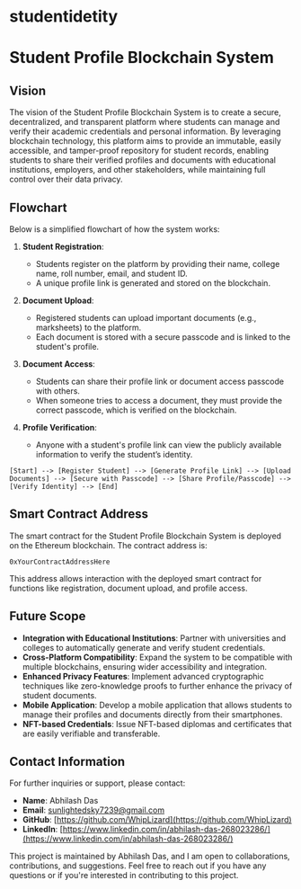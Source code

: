 # studentidetity

# Student Profile Blockchain System

## Vision
The vision of the Student Profile Blockchain System is to create a secure, decentralized, and transparent platform where students can manage and verify their academic credentials and personal information. By leveraging blockchain technology, this platform aims to provide an immutable, easily accessible, and tamper-proof repository for student records, enabling students to share their verified profiles and documents with educational institutions, employers, and other stakeholders, while maintaining full control over their data privacy.

## Flowchart
Below is a simplified flowchart of how the system works:

1. **Student Registration**: 
   - Students register on the platform by providing their name, college name, roll number, email, and student ID. 
   - A unique profile link is generated and stored on the blockchain.

2. **Document Upload**:
   - Registered students can upload important documents (e.g., marksheets) to the platform.
   - Each document is stored with a secure passcode and is linked to the student's profile.

3. **Document Access**:
   - Students can share their profile link or document access passcode with others.
   - When someone tries to access a document, they must provide the correct passcode, which is verified on the blockchain.

4. **Profile Verification**:
   - Anyone with a student's profile link can view the publicly available information to verify the student’s identity.

```plaintext
[Start] --> [Register Student] --> [Generate Profile Link] --> [Upload Documents] --> [Secure with Passcode] --> [Share Profile/Passcode] --> [Verify Identity] --> [End]
```

## Smart Contract Address
The smart contract for the Student Profile Blockchain System is deployed on the Ethereum blockchain. The contract address is:

`0xYourContractAddressHere`

This address allows interaction with the deployed smart contract for functions like registration, document upload, and profile access.

## Future Scope
- **Integration with Educational Institutions**: Partner with universities and colleges to automatically generate and verify student credentials.
- **Cross-Platform Compatibility**: Expand the system to be compatible with multiple blockchains, ensuring wider accessibility and integration.
- **Enhanced Privacy Features**: Implement advanced cryptographic techniques like zero-knowledge proofs to further enhance the privacy of student documents.
- **Mobile Application**: Develop a mobile application that allows students to manage their profiles and documents directly from their smartphones.
- **NFT-based Credentials**: Issue NFT-based diplomas and certificates that are easily verifiable and transferable.

## Contact Information
For further inquiries or support, please contact:

- **Name**: Abhilash Das
- **Email**: sunlightedsky7239@gmail.com
- **GitHub**: [https://github.com/WhipLizard](https://github.com/WhipLizard)
- **LinkedIn**: [https://www.linkedin.com/in/abhilash-das-268023286/](https://www.linkedin.com/in/abhilash-das-268023286/)

This project is maintained by Abhilash Das, and I am open to collaborations, contributions, and suggestions. Feel free to reach out if you have any questions or if you're interested in contributing to this project.
